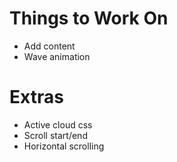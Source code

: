 # Things to Work On
- Add content
- Wave animation

# Extras
- Active cloud css
- Scroll start/end
- Horizontal scrolling
